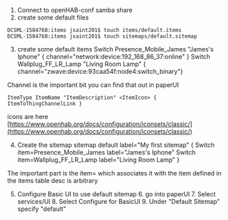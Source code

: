 


1. Connect to openHAB-conf samba share
2. create some default files
```
DCSML-1584768:items jsaint201$ touch items/default.items
DCSML-1584768:items jsaint201$ touch sitemaps/default.sitemap
```

3. create some default items
Switch Presence_Mobile_James "James's Iphone" <presence> { channel="network:device:192_168_86_37:online" }
Switch Wallplug_FF_LR_Lamp "Living Room Lamp" <poweroutlet> { channel="zwave:device:93caa54f:node4:switch_binary"}

Channel is the important bit you can find that out in paperUI
```
ItemType ItemName "ItemDescription" <ItemIcon> { ItemToThingChannelLink }
```
icons are here
[https://www.openhab.org/docs/configuration/iconsets/classic/](https://www.openhab.org/docs/configuration/iconsets/classic/)

4. Create the sitemap
sitemap default label="My first sitemap"
{
    Switch item=Presence_Mobile_James label="James's Iphone"
    Switch item=Wallplug_FF_LR_Lamp label="Living Room Lamp"
}

The important part is the item= which associates it with the item defined in the items table
desc is arbitrary

5. Configure Basic UI to use default sitemap
	6. go into paperUI
	7. Select services/UI
	8. Select Configure for BasicUI
	9. Under "Default Sitemap" specify "default"
<!--stackedit_data:
eyJoaXN0b3J5IjpbMTYyODMwNTE5OSwtNzQyNTg2MzMzLDY3Nz
g3Njk5OCwtMTU0MTczNjgzOV19
-->